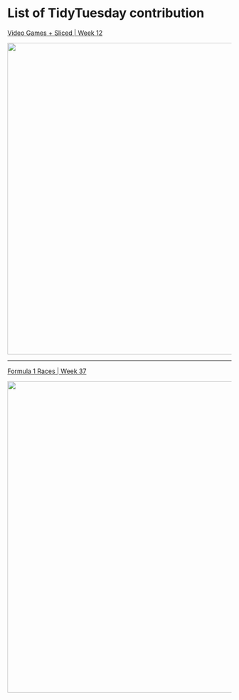 
# List of TidyTuesday contribution

[Video Games + Sliced | Week 12](https://github.com/rfordatascience/tidytuesday/blob/master/data/2021/2021-03-16/readme.md)

<img src="https://github.com/CowFlu87/RecipeBook/blob/main/Appetizers/TidyTuesday/Week_202112/steam_2103.png" width="700">


------------------

[Formula 1 Races | Week 37](https://github.com/rfordatascience/tidytuesday/blob/master/data/2021/2021-09-07/readme.md)

<img src="https://github.com/CowFlu87/RecipeBook/blob/main/Appetizers/TidyTuesday/Week_20210907/Formula1_20210907.png" width="700">

